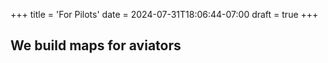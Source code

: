 +++
title = 'For Pilots'
date = 2024-07-31T18:06:44-07:00
draft = true
+++

## We build maps for aviators

